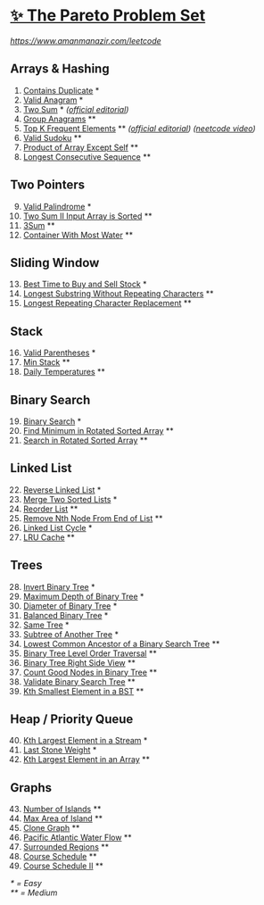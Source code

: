 [✨ The Pareto Problem Set](https://leetcode.com/problem-list/2yvx2ha6/)
===========================

_<https://www.amanmanazir.com/leetcode>_


Arrays & Hashing
----------------

01. [Contains Duplicate](https://leetcode.com/problems/contains-duplicate/) *
02. [Valid Anagram](https://leetcode.com/problems/valid-anagram/) *
03. [Two Sum](https://leetcode.com/problems/two-sum/) * _([official editorial](https://leetcode.com/problems/two-sum/editorial/))_
04. [Group Anagrams](https://leetcode.com/problems/group-anagrams/) **
05. [Top K Frequent Elements](https://leetcode.com/problems/top-k-frequent-elements/) ** _([official editorial](https://leetcode.com/problems/top-k-frequent-elements/editorial/#solution-article)) ([neetcode video](https://youtu.be/YPTqKIgVk-k))_
06. [Valid Sudoku](https://leetcode.com/problems/valid-sudoku/) **
07. [Product of Array Except Self](https://leetcode.com/problems/product-of-array-except-self/) **
08. [Longest Consecutive Sequence](https://leetcode.com/problems/longest-consecutive-sequence/) **


Two Pointers
------------

09. [Valid Palindrome](https://leetcode.com/problems/valid-palindrome/) *
10. [Two Sum II Input Array is Sorted](https://leetcode.com/problems/two-sum-ii-input-array-is-sorted/) **
11. [3Sum](https://leetcode.com/problems/3sum/) **
12. [Container With Most Water](https://leetcode.com/problems/container-with-most-water/) **


Sliding Window
--------------

13. [Best Time to Buy and Sell Stock](https://leetcode.com/problems/best-time-to-buy-and-sell-stock/) *
14. [Longest Substring Without Repeating Characters](https://leetcode.com/problems/longest-substring-without-repeating-characters/) **
15. [Longest Repeating Character Replacement](https://leetcode.com/problems/longest-repeating-character-replacement/) **


Stack
-----

16. [Valid Parentheses](https://leetcode.com/problems/valid-parentheses/) *
17. [Min Stack](https://leetcode.com/problems/min-stack/) **
18. [Daily Temperatures](https://leetcode.com/problems/daily-temperatures/) **


Binary Search
-------------

19. [Binary Search](https://leetcode.com/problems/binary-search/) *
20. [Find Minimum in Rotated Sorted Array](https://leetcode.com/problems/find-minimum-in-rotated-sorted-array/) **
21. [Search in Rotated Sorted Array](https://leetcode.com/problems/search-in-rotated-sorted-array/) **


Linked List
-----------

22. [Reverse Linked List](https://leetcode.com/problems/reverse-linked-list/) *
23. [Merge Two Sorted Lists](https://leetcode.com/problems/merge-two-sorted-lists/) *
24. [Reorder List](https://leetcode.com/problems/reorder-list/) **
25. [Remove Nth Node From End of List](https://leetcode.com/problems/remove-nth-node-from-end-of-list/) **
26. [Linked List Cycle](https://leetcode.com/problems/linked-list-cycle/) *
27. [LRU Cache](https://leetcode.com/problems/lru-cache/) **


Trees
-----

28. [Invert Binary Tree](https://leetcode.com/problems/invert-binary-tree/) *
29. [Maximum Depth of Binary Tree](https://leetcode.com/problems/maximum-depth-of-binary-tree/) *
30. [Diameter of Binary Tree](https://leetcode.com/problems/diameter-of-binary-tree/) *
31. [Balanced Binary Tree](https://leetcode.com/problems/balanced-binary-tree/) *
32. [Same Tree](https://leetcode.com/problems/same-tree/) *
33. [Subtree of Another Tree](https://leetcode.com/problems/subtree-of-another-tree/) *
34. [Lowest Common Ancestor of a Binary Search Tree](https://leetcode.com/problems/lowest-common-ancestor-of-a-binary-search-tree/) **
35. [Binary Tree Level Order Traversal](https://leetcode.com/problems/binary-tree-level-order-traversal/) **
36. [Binary Tree Right Side View](https://leetcode.com/problems/binary-tree-right-side-view/) **
37. [Count Good Nodes in Binary Tree](https://leetcode.com/problems/count-good-nodes-in-binary-tree/) **
38. [Validate Binary Search Tree](https://leetcode.com/problems/validate-binary-search-tree/) **
39. [Kth Smallest Element in a BST](https://leetcode.com/problems/kth-smallest-element-in-a-bst/) **


Heap / Priority Queue
---------------------

40. [Kth Largest Element in a Stream](https://leetcode.com/problems/kth-largest-element-in-a-stream/) *
41. [Last Stone Weight](https://leetcode.com/problems/last-stone-weight/) *
42. [Kth Largest Element in an Array](https://leetcode.com/problems/kth-largest-element-in-an-array/) **


Graphs
------

43. [Number of Islands](https://leetcode.com/problems/number-of-islands/) **
44. [Max Area of Island](https://leetcode.com/problems/max-area-of-island/) **
45. [Clone Graph](https://leetcode.com/problems/clone-graph/) **
46. [Pacific Atlantic Water Flow](https://leetcode.com/problems/pacific-atlantic-water-flow/) **
47. [Surrounded Regions](https://leetcode.com/problems/surrounded-regions/) **
48. [Course Schedule](https://leetcode.com/problems/course-schedule/) **
49. [Course Schedule II](https://leetcode.com/problems/course-schedule-ii/) **

_*  = Easy_  
_** = Medium_  
